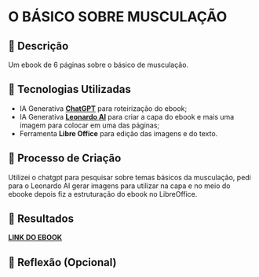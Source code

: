 # O BÁSICO SOBRE MUSCULAÇÃO

## 📒 Descrição
Um ebook de 6 páginas sobre o básico de musculação.
## 🤖 Tecnologias Utilizadas
* IA Generativa **[ChatGPT](https://chat.openai.com)** para roteirização do ebook;
* IA Generativa **[Leonardo AI](https://leonardo.ai)** para criar a capa do ebook e mais uma imagem para colocar em uma das páginas;
* Ferramenta **Libre Office** para edição das imagens e do texto.
## 🧐 Processo de Criação
Utilizei o chatgpt para pesquisar sobre temas básicos da musculação, pedi para o Leonardo AI gerar imagens para utilizar na capa e no meio do ebooke depois fiz a estruturação do ebook no LibreOffice.

## 🚀 Resultados
 **[LINK DO EBOOK](https://github.com/Simone271/lab-natty-or-not/blob/main/ebook.odt)**
## 💭 Reflexão (Opcional)
